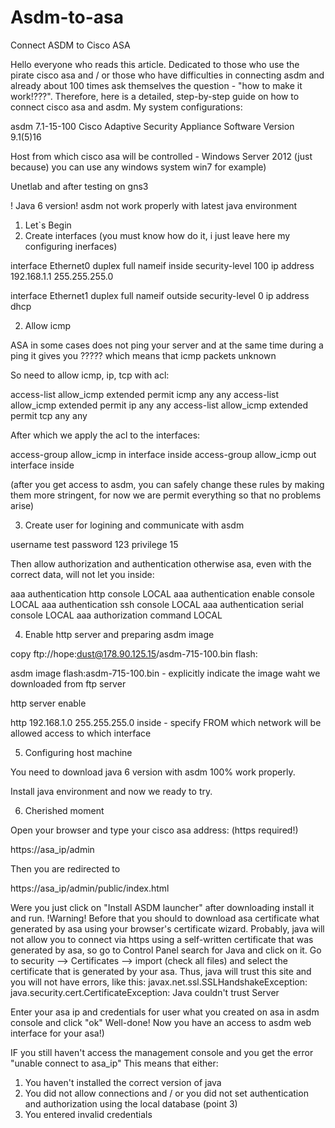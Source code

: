 # Asdm-to-asa
Connect ASDM to Cisco ASA

Hello everyone who reads this article. Dedicated to those who use the pirate cisco asa and / or those who have difficulties in connecting asdm and already about 100 times ask themselves the question - "how to make it work!???". Therefore, here is a detailed, step-by-step guide on how to connect cisco asa and asdm.
My system configurations: 

asdm 7.1-15-100
Cisco Adaptive Security Appliance Software Version 9.1(5)16 

Host from which cisco asa will be controlled - Windows Server 2012 (just because) you can use any windows system win7 for example) 

Unetlab and after testing on gns3 

! Java 6 version! asdm not work properly with latest java environment

1. Let`s Begin 
1. Create interfaces (you must know how do it, i just leave here my configuring inerfaces)

interface Ethernet0
 duplex full
 nameif inside
 security-level 100
 ip address 192.168.1.1 255.255.255.0

interface Ethernet1
 duplex full
 nameif outside
 security-level 0
 ip address dhcp

2. Allow icmp

ASA in some cases does not ping your server and at the same time during a ping it gives you ????? which means that icmp packets unknown 

So need to allow icmp, ip, tcp with acl:

access-list allow_icmp extended permit icmp any any
access-list allow_icmp extended permit ip any any
access-list allow_icmp extended permit tcp any any

After which we apply the acl to the interfaces:

access-group allow_icmp in interface inside
access-group allow_icmp out interface inside


(after you get access to asdm, you can safely change these rules by making them more stringent, for now we are permit everything so that no problems arise)

3. Create user for logining and communicate with asdm

username test password 123 privilege 15
 
Then allow authorization and authentication otherwise asa, even with the correct data, will not let you inside:

aaa authentication http console LOCAL
aaa authentication enable console LOCAL
aaa authentication ssh console LOCAL
aaa authentication serial console LOCAL
aaa authorization command LOCAL

4. Enable http server and preparing asdm image

copy ftp://hope:dust@178.90.125.15/asdm-715-100.bin flash:

asdm image flash:asdm-715-100.bin - explicitly indicate the image waht we downloaded from ftp server

http server enable

http 192.168.1.0 255.255.255.0 inside - specify FROM which network will be allowed access to which interface 

5. Configuring host machine 

You need to download java 6 version with asdm 100% work properly. 

Install java environment and now we ready to try. 

6. Cherished moment 

Open your browser and type your cisco asa address: (https required!)

https://asa_ip/admin

Then you are redirected to 

https://asa_ip/admin/public/index.html

Were you just click on "Install ASDM launcher" after downloading install it and run. 
!Warning! Before that you should to download asa certificate what generated by asa using your browser's certificate wizard. Probably, java will not allow you to connect via https using a self-written certificate that was generated by asa, so go to Control Panel search for Java and click on it. Go to security --> Certificates --> import (check all files) and select the certificate that is generated by your asa. 
Thus, java will trust this site and you will not have errors, like this:
javax.net.ssl.SSLHandshakeException: java.security.cert.CertificateException: Java couldn't trust Server 

Enter your asa ip and credentials for user what you created on asa in asdm console and click "ok"
Well-done! Now you have an access to asdm web interface for your asa!) 

IF you still haven't access the management console and you get the error "unable connect to asa_ip" This means that either:
1. You haven't installed the correct version of java 
2. You did not allow connections and / or you did not set authentication and authorization using the local database (point 3) 
3. You entered invalid credentials

